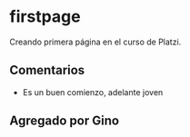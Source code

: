 # firstpage
Creando primera página en el curso de Platzi.

## Comentarios
- Es un buen comienzo, adelante joven

## Agregado por Gino